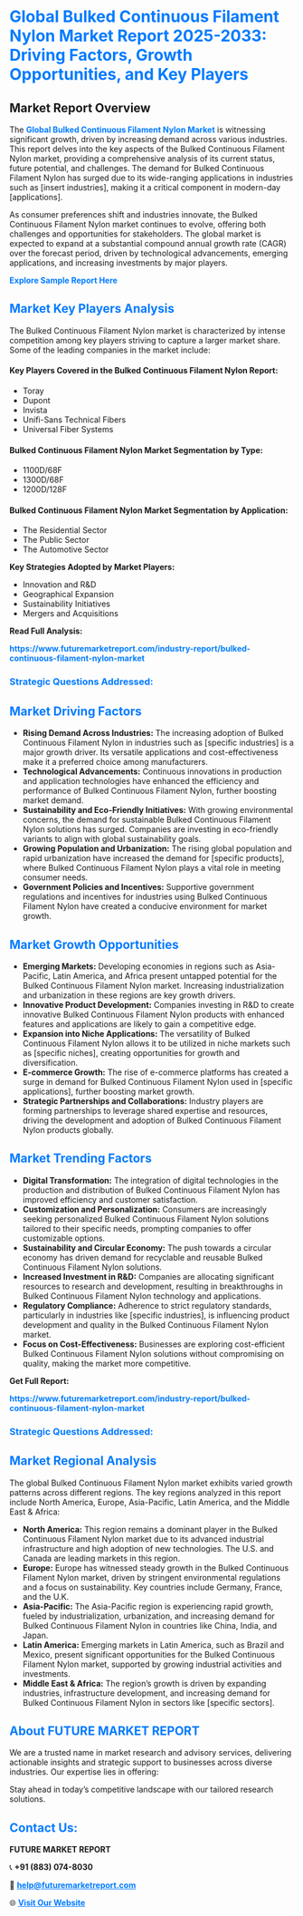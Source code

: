 <h1 style="color: #007BFF;">Global Bulked Continuous Filament Nylon Market Report 2025-2033: Driving Factors, Growth Opportunities, and Key Players</h1>

<section id="overview">
<h2>Market Report Overview</h2>
<p>The <a href="https://www.futuremarketreport.com/industry-report/bulked-continuous-filament-nylon-market" style="color: #007BFF; text-decoration: none;"><strong>Global Bulked Continuous Filament Nylon Market</strong></a> is witnessing significant growth, driven by increasing demand across various industries. This report delves into the key aspects of the Bulked Continuous Filament Nylon market, providing a comprehensive analysis of its current status, future potential, and challenges. The demand for Bulked Continuous Filament Nylon has surged due to its wide-ranging applications in industries such as [insert industries], making it a critical component in modern-day [applications].</p>
<p>As consumer preferences shift and industries innovate, the Bulked Continuous Filament Nylon market continues to evolve, offering both challenges and opportunities for stakeholders. The global market is expected to expand at a substantial compound annual growth rate (CAGR) over the forecast period, driven by technological advancements, emerging applications, and increasing investments by major players.</p>
</section>

<section id="overview">
<p><a href="https://www.futuremarketreport.com/request-sample/reportId=31215" style="color: #007BFF; text-decoration: none;"><strong>Explore Sample Report Here</strong></a></p>
</section>

<section id="key-players">
<h2 style="color: #007BFF;">Market Key Players Analysis</h2>
<p>The Bulked Continuous Filament Nylon market is characterized by intense competition among key players striving to capture a larger market share. Some of the leading companies in the market include:</p>
<h4>Key Players Covered in the Bulked Continuous Filament Nylon Report:</h4>
<ul><li>Toray</li><li>Dupont</li><li>Invista</li><li>Unifi-Sans Technical Fibers</li><li>Universal Fiber Systems</li></ul>
<h4>Bulked Continuous Filament Nylon Market Segmentation by Type:</h4>
<ul><li>1100D/68F</li><li>1300D/68F</li><li>1200D/128F</li></ul>

<h4>Bulked Continuous Filament Nylon Market Segmentation by Application:</h4>
<ul><li>The Residential Sector</li><li>The Public Sector</li><li>The Automotive Sector</li></ul>
<p><strong>Key Strategies Adopted by Market Players:</strong></p>
<ul>
<li>Innovation and R&D</li>
<li>Geographical Expansion</li>
<li>Sustainability Initiatives</li>
<li>Mergers and Acquisitions</li>
</ul>
</section>

<section>
<p><strong>Read Full Analysis: </strong></p><a href="https://www.futuremarketreport.com/industry-report/bulked-continuous-filament-nylon-market" style="color: #007BFF; text-decoration: none;"><strong>https://www.futuremarketreport.com/industry-report/bulked-continuous-filament-nylon-market</strong></a>
<h3 style="color: #007BFF;">Strategic Questions Addressed:</h3>
</section>

<section id="driving-factors">
<h2 style="color: #007BFF;">Market Driving Factors</h2>
<ul>
<li><strong>Rising Demand Across Industries:</strong> The increasing adoption of Bulked Continuous Filament Nylon in industries such as [specific industries] is a major growth driver. Its versatile applications and cost-effectiveness make it a preferred choice among manufacturers.</li>
<li><strong>Technological Advancements:</strong> Continuous innovations in production and application technologies have enhanced the efficiency and performance of Bulked Continuous Filament Nylon, further boosting market demand.</li>
<li><strong>Sustainability and Eco-Friendly Initiatives:</strong> With growing environmental concerns, the demand for sustainable Bulked Continuous Filament Nylon solutions has surged. Companies are investing in eco-friendly variants to align with global sustainability goals.</li>
<li><strong>Growing Population and Urbanization:</strong> The rising global population and rapid urbanization have increased the demand for [specific products], where Bulked Continuous Filament Nylon plays a vital role in meeting consumer needs.</li>
<li><strong>Government Policies and Incentives:</strong> Supportive government regulations and incentives for industries using Bulked Continuous Filament Nylon have created a conducive environment for market growth.</li>
</ul>
</section>

<section id="growth-opportunities">
<h2 style="color: #007BFF;">Market Growth Opportunities</h2>
<ul>
<li><strong>Emerging Markets:</strong> Developing economies in regions such as Asia-Pacific, Latin America, and Africa present untapped potential for the Bulked Continuous Filament Nylon market. Increasing industrialization and urbanization in these regions are key growth drivers.</li>
<li><strong>Innovative Product Development:</strong> Companies investing in R&D to create innovative Bulked Continuous Filament Nylon products with enhanced features and applications are likely to gain a competitive edge.</li>
<li><strong>Expansion into Niche Applications:</strong> The versatility of Bulked Continuous Filament Nylon allows it to be utilized in niche markets such as [specific niches], creating opportunities for growth and diversification.</li>
<li><strong>E-commerce Growth:</strong> The rise of e-commerce platforms has created a surge in demand for Bulked Continuous Filament Nylon used in [specific applications], further boosting market growth.</li>
<li><strong>Strategic Partnerships and Collaborations:</strong> Industry players are forming partnerships to leverage shared expertise and resources, driving the development and adoption of Bulked Continuous Filament Nylon products globally.</li>
</ul>
</section>

<section id="trending-factors">
<h2 style="color: #007BFF;">Market Trending Factors</h2>
<ul>
<li><strong>Digital Transformation:</strong> The integration of digital technologies in the production and distribution of Bulked Continuous Filament Nylon has improved efficiency and customer satisfaction.</li>
<li><strong>Customization and Personalization:</strong> Consumers are increasingly seeking personalized Bulked Continuous Filament Nylon solutions tailored to their specific needs, prompting companies to offer customizable options.</li>
<li><strong>Sustainability and Circular Economy:</strong> The push towards a circular economy has driven demand for recyclable and reusable Bulked Continuous Filament Nylon solutions.</li>
<li><strong>Increased Investment in R&D:</strong> Companies are allocating significant resources to research and development, resulting in breakthroughs in Bulked Continuous Filament Nylon technology and applications.</li>
<li><strong>Regulatory Compliance:</strong> Adherence to strict regulatory standards, particularly in industries like [specific industries], is influencing product development and quality in the Bulked Continuous Filament Nylon market.</li>
<li><strong>Focus on Cost-Effectiveness:</strong> Businesses are exploring cost-efficient Bulked Continuous Filament Nylon solutions without compromising on quality, making the market more competitive.</li>
</ul>
</section>

<section>
<p><strong>Get Full Report: </strong></p><a href="https://www.futuremarketreport.com/industry-report/bulked-continuous-filament-nylon-market" style="color: #007BFF; text-decoration: none;"><strong>https://www.futuremarketreport.com/industry-report/bulked-continuous-filament-nylon-market</strong></a>
<h3 style="color: #007BFF;">Strategic Questions Addressed:</h3>
</section>


<section id="regional-analysis">
<h2 style="color: #007BFF;">Market Regional Analysis</h2>
<p>The global Bulked Continuous Filament Nylon market exhibits varied growth patterns across different regions. The key regions analyzed in this report include North America, Europe, Asia-Pacific, Latin America, and the Middle East & Africa:</p>
<ul>
<li><strong>North America:</strong> This region remains a dominant player in the Bulked Continuous Filament Nylon market due to its advanced industrial infrastructure and high adoption of new technologies. The U.S. and Canada are leading markets in this region.</li>
<li><strong>Europe:</strong> Europe has witnessed steady growth in the Bulked Continuous Filament Nylon market, driven by stringent environmental regulations and a focus on sustainability. Key countries include Germany, France, and the U.K.</li>
<li><strong>Asia-Pacific:</strong> The Asia-Pacific region is experiencing rapid growth, fueled by industrialization, urbanization, and increasing demand for Bulked Continuous Filament Nylon in countries like China, India, and Japan.</li>
<li><strong>Latin America:</strong> Emerging markets in Latin America, such as Brazil and Mexico, present significant opportunities for the Bulked Continuous Filament Nylon market, supported by growing industrial activities and investments.</li>
<li><strong>Middle East & Africa:</strong> The region’s growth is driven by expanding industries, infrastructure development, and increasing demand for Bulked Continuous Filament Nylon in sectors like [specific sectors].</li>
</ul>
</section>

<footer>
<h2 style="color: #007BFF;">About FUTURE MARKET REPORT</h2>
<p>We are a trusted name in market research and advisory services, delivering actionable insights and strategic support to businesses across diverse industries. Our expertise lies in offering:</p>

<p>Stay ahead in today’s competitive landscape with our tailored research solutions.</p>

<h2 style="color: #007BFF;">Contact Us:</h2>
<p><strong>FUTURE MARKET REPORT</strong></p>
<p>📞 <strong>+91 (883) 074-8030</strong></p>
<p>📧 <strong><a href="mailto:help@futuremarketreport.com" style="color: #007BFF;">help@futuremarketreport.com</a></strong></p>
<p>🌐 <strong><a href="https://www.futuremarketreport.com/" style="color: #007BFF;">Visit Our Website</a></strong></p>
</footer>
